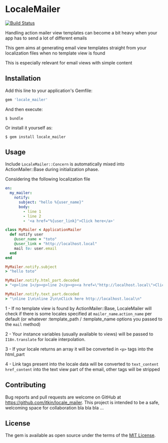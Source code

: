 # LocaleMailer

[![Build Status](https://travis-ci.org/itkin/locale_mailer.svg)](https://travis-ci.org/itkin/locale_mailer)

Handling action mailer view templates can become a bit heavy when your app has to send a lot of different emails
    
This gem aims at generating email view templates straight from your localization files when no template view is found
     
This is especially relevant for email views with simple content

## Installation

Add this line to your application's Gemfile:

```ruby
gem 'locale_mailer'
```

And then execute:

    $ bundle

Or install it yourself as:

    $ gem install locale_mailer

## Usage

Include `LocaleMailer::Concern` is automatically mixed into ActionMailer::Base during initialization phase. 

Considering the following localization file

```yaml
en:
  my_mailer:
    notify:
      subject: "hello %{user_name}"
      body:
        - line 1
        - line 2
        - '<a href="%{user_link}">Click here</a>'
```

```ruby
class MyMailer < ApplicationMailer
  def notify user
    @user_name = "toto"
    @user_link = "http://localhost.local" 
    mail to: user.email
  end
end

MyMailer.notify.subject
> "hello toto"

MyMailer.notify.html_part.decoded
> "<p>line 1</p><p>line 2</p><p><a href=\"http://localhost.local\">Click here</a></p>" 

MyMailer.notify.text_part.decoded
> "\nline 1\n\nline 2\n\nClick here http://localhost.local\n" 

```

1 - If no template view is found by ActionMailer::Base, LocaleMailer will check if there is some locales specified at 
`mailer_name`.`action_name` per default (or whatever :template_path / :template_name options you passed to the `mail` method)

2 - Your instance variables (usually available to views) will be passed to `I18n.translate` for locale interpolation.
 
3 - If your locale returns an array it will be converted in `<p>` tags into the html_part

4 - Link tags present into the locale data will be converted to `text_content href_content` into the text view part of the email, other tags will be stripped  


## Contributing

Bug reports and pull requests are welcome on GitHub at https://github.com/itkin/locale_mailer. This project is intended to be a safe, welcoming space for collaboration bla bla bla ... 


## License

The gem is available as open source under the terms of the [MIT License](http://opensource.org/licenses/MIT).

